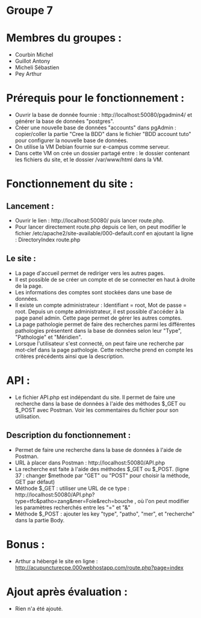 # Groupe 7

# Membres du groupes :  
- Courbin Michel
- Guillot Antony
- Micheli Sébastien
- Pey Arthur

# Prérequis pour le fonctionnement :
- Ouvrir la base de donnée fournie : http://localhost:50080/pgadmin4/ et générer la base de données "postgres".
- Créer une nouvelle base de données "accounts" dans pgAdmin : copier/coller la partie "Cree la BDD" dans le fichier "BDD account tuto" pour configurer la nouvelle base de données.
- On utilise la VM Debian fournie sur e-campus comme serveur.
- Dans cette VM on crée un dossier partagé entre : le dossier contenant les fichiers du site, et le dossier /var/www/html dans la VM.

# Fonctionnement du site :
## Lancement :
- Ouvrir le lien : http://localhost:50080/ puis lancer route.php.
- Pour lancer directement route.php depuis ce lien, on peut modifier le fichier /etc/apache2/site-available/000-default.conf en ajoutant la ligne : DirectoryIndex route.php

## Le site :
- La page d'accueil permet de rediriger vers les autres pages.
- Il est possible de se créer un compte et de se connecter en haut à droite de la page. 
- Les informations des comptes sont stockées dans une base de données.
- Il existe un compte administrateur : Identifiant = root, Mot de passe = root. Depuis un compte administrateur, il est possible d'accéder à la page panel admin. Cette page permet de gérer les autres comptes.
- La page pathologie permet de faire des recherches parmi les différentes pathologies présentent dans la base de données selon leur "Type", "Pathologie" et "Méridien".
- Lorsque l'utilisateur s'est connecté, on peut faire une recherche par mot-clef dans la page pathologie. Cette recherche prend en compte les critères précédents ainsi que la description.

# API :
- Le fichier API.php est indépendant du site. Il permet de faire une recherche dans la base de données à l'aide des méthodes $_GET ou $_POST avec Postman. Voir les commentaires du fichier pour son utilisation.
## Description du fonctionnement :
- Permet de faire une recherche dans la base de données à l'aide de Postman. 
- URL à placer dans Postman : http://localhost:50080/API.php
- La recherche est faite à l'aide des méthodes $_GET ou $_POST. (ligne 37 : changer $methode par "GET" ou "POST" pour choisir la méthode, GET par défaut)
- Méthode $_GET : utiliser une URL de ce type : http://localhost:50080/API.php?type=tfc&patho=zang&mer=Foie&rech=bouche , où l'on peut modifier les paramètres recherchés entre les "=" et "&"
- Méthode $_POST : ajouter les key "type", "patho", "mer", et "recherche" dans la partie Body.


# Bonus :
- Arthur a hébergé le site en ligne : http://acupuncturecpe.000webhostapp.com/route.php?page=index

# Ajout après évaluation :
- Rien n'a été ajouté.
